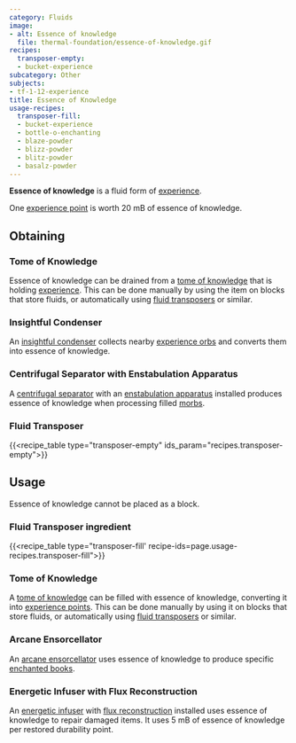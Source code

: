 ```yaml
---
category: Fluids
image:
- alt: Essence of knowledge
  file: thermal-foundation/essence-of-knowledge.gif
recipes:
  transposer-empty:
  - bucket-experience
subcategory: Other
subjects:
- tf-1-12-experience
title: Essence of Knowledge
usage-recipes:
  transposer-fill:
  - bucket-experience
  - bottle-o-enchanting
  - blaze-powder
  - blizz-powder
  - blitz-powder
  - basalz-powder
---
```


**Essence of knowledge** is a fluid form of
[experience](https://minecraft.gamepedia.com/Experience).

One [experience point](https://minecraft.gamepedia.com/Experience) is worth 20
mB of essence of knowledge.


Obtaining
---------

### Tome of Knowledge
Essence of knowledge can be drained from a [tome of
knowledge](../tome-of-knowledge/) that is holding
[experience](https://minecraft.gamepedia.com/Experience). This can be done
manually by using the item on blocks that store fluids, or automatically using
[fluid transposers](../../thermal-expansion/fluid-transposer/) or similar.

### Insightful Condenser
An [insightful condenser](../../thermal-expansion/insightful-condenser/) collects nearby
[experience orbs](https://minecraft.gamepedia.com/Experience) and converts them
into essence of knowledge.

### Centrifugal Separator with Enstabulation Apparatus
A [centrifugal separator](../../thermal-expansion/centrifugal-separator/) with an [enstabulation
apparatus](../../thermal-expansion/augment-enstabulation-apparatus/) installed produces essence of
knowledge when processing filled [morbs](../../thermal-expansion/morb/).

### Fluid Transposer
{{<recipe_table type="transposer-empty" ids_param="recipes.transposer-empty">}}


Usage
-----

Essence of knowledge cannot be placed as a block.

### Fluid Transposer ingredient
{{<recipe_table type="transposer-fill' recipe-ids=page.usage-recipes.transposer-fill">}}

### Tome of Knowledge
A [tome of knowledge](../tome-of-knowledge/) can be filled with essence of
knowledge, converting it into [experience
points](https://minecraft.gamepedia.com/Experience). This can be done manually
by using it on blocks that store fluids, or automatically using [fluid
transposers](../../thermal-expansion/fluid-transposer/) or similar.

### Arcane Ensorcellator
An [arcane ensorcellator](../../thermal-expansion/arcane-ensorcellator/) uses essence of knowledge
to produce specific [enchanted
books](https://minecraft.gamepedia.com/Enchanted_Book).

### Energetic Infuser with Flux Reconstruction
An [energetic infuser](../../thermal-expansion/energetic-infuser/) with [flux
reconstruction](../../thermal-expansion/augment-flux-reconstruction/) installed uses essence of
knowledge to repair damaged items. It uses 5 mB of essence of knowledge per
restored durability point.
